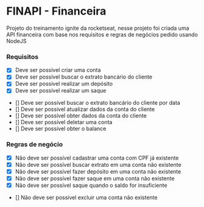 # FINAPI - Financeira
Projeto do treinamento ignite da rocketseat, nesse projeto foi criada uma API financeira com base nos requisitos e regras de negócios pedido usando NodeJS

### Requisitos

- [X]  Deve ser possível criar uma conta
- [X]  Deve ser possível buscar o extrato bancário do cliente
- [X]  Deve ser possível realizar um depósito
- [X]  Deve ser possível realizar um saque
- []  Deve ser possível buscar o extrato bancário do cliente por data
- []  Deve ser possível atualizar dados da conta do cliente
- []  Deve ser possível obter dados da conta do cliente
- []  Deve ser possível deletar uma conta
- []  Deve ser possível obter o balance

### Regras de negócio

- [X]  Não deve ser possível cadastrar uma conta com CPF já existente
- [X]  Não deve ser possível buscar extrato em uma conta não existente
- [X]  Não deve ser possível fazer depósito em uma conta não existente
- [X]  Não deve ser possível fazer saque em uma conta não existente
- [X]  Não deve ser possível saque quando o saldo for insuficiente
- []  Não deve ser possível excluir uma conta não existente
